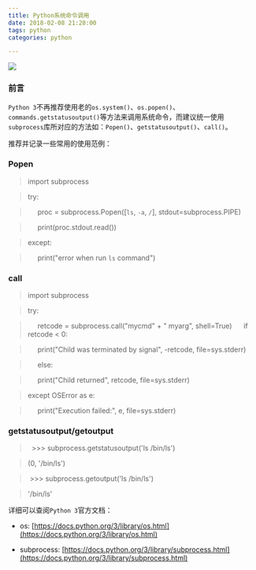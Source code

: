 ```yaml
---
title: Python系统命令调用
date: 2018-02-08 21:28:00
tags: python
categories: python

---
```



![](https://ws1.sinaimg.cn/large/006Y6f53gy1fo9eb6x7uyj31240o0jsi.jpg)

<!--more-->
### 前言

`Python 3`不再推荐使用老的`os.system()`、`os.popen()`、`commands.getstatusoutput()`等方法来调用系统命令，而建议统一使用`subprocess`库所对应的方法如：`Popen()`、`getstatusoutput()`、`call()`。


推荐并记录一些常用的使用范例：


### Popen


> import subprocess


> try:


> &nbsp;&nbsp;&nbsp;&nbsp; proc = subprocess.Popen([`ls`, `-a`, `/`], stdout=subprocess.PIPE)


> &nbsp;&nbsp;&nbsp;&nbsp; print(proc.stdout.read())  
    
> except:

> &nbsp;&nbsp;&nbsp;&nbsp; print("error when run `ls` command")



### call

> import subprocess

>try:

>&nbsp;&nbsp;&nbsp;&nbsp; retcode = subprocess.call("mycmd" + " myarg", shell=True)
>&nbsp;&nbsp;&nbsp;&nbsp; if retcode < 0:

>&nbsp;&nbsp;&nbsp;&nbsp; print("Child was terminated by signal", -retcode, file=sys.stderr)

>&nbsp;&nbsp;&nbsp;&nbsp;  else:

>&nbsp;&nbsp;&nbsp;&nbsp;        print("Child returned", retcode, file=sys.stderr)

> except OSError as e:

>&nbsp;&nbsp;&nbsp;&nbsp;    print("Execution failed:", e, file=sys.stderr)

### getstatusoutput/getoutput

>&nbsp;  >>> subprocess.getstatusoutput('ls /bin/ls')

> (0, '/bin/ls')

>&nbsp;>>> subprocess.getoutput('ls /bin/ls')

> '/bin/ls'



详细可以查阅`Python 3`官方文档：

- os: [https://docs.python.org/3/library/os.html](https://docs.python.org/3/library/os.html)

- subprocess: [https://docs.python.org/3/library/subprocess.html](https://docs.python.org/3/library/subprocess.html)